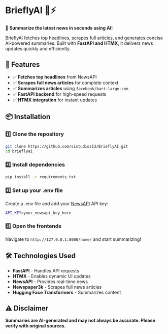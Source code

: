 # **BrieflyAI** 📰⚡  
🚀 **Summarize the latest news in seconds using AI!**  

BrieflyAI fetches top headlines, scrapes full articles, and generates concise AI-powered summaries. Built with **FastAPI and HTMX**, it delivers news updates quickly and efficiently.  

## **🌟 Features**  
- ✅ **Fetches top headlines** from NewsAPI  
- ✅ **Scrapes full news articles** for complete context  
- ✅ **Summarizes articles** using `facebook/bart-large-cnn`  
- ✅ **FastAPI backend** for high-speed requests  
- ✅ **HTMX integration** for instant updates  

## **📦 Installation**  
### 1️⃣ Clone the repository  
```sh
git clone https://github.com/sistudios13/BrieflyAI.git
cd brieflyai
```
### 2️⃣ Install dependencies
```sh
pip install -r requirements.txt
```
### 3️⃣ Set up your .env file
Create a .env file and add your [NewsAPI](https://newsapi.org/) API key:
```sh
API_KEY=your_newsapi_key_here
```
### 5️⃣ Open the frontends
Navigate to ```http://127.0.0.1:8000/home/``` and start summarizing!

## 🛠 Technologies Used  

- **FastAPI** - Handles API requests  
- **HTMX** - Enables dynamic UI updates  
- **NewsAPI** - Provides real-time news  
- **Newspaper3k** - Scrapes full news articles  
- **Hugging Face Transformers** - Summarizes content  

## ⚠️ Disclaimer  
**Summaries are AI-generated and may not always be accurate. Please verify with original sources.**  
